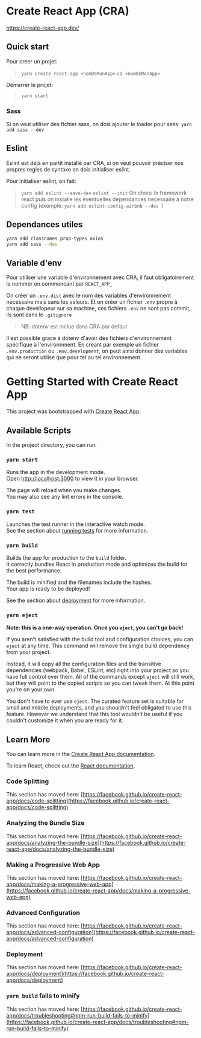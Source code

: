 # Create React App (CRA)


https://create-react-app.dev/

## Quick start
Pour créer un projet:
> `yarn create react-app <nomDeMonApp>`
> `cd <nomDeMonApp>`

Démarrer le projet:
> `yarn start`

### Sass
Si on veut utiliser des fichier sass, on dois ajouter le loader pour sass: `yarn add sass --dev`

## Eslint
Eslint est déjà en partit installé par CRA, si on veut pouvoir préciser nos propres regles de syntaxe on dois initialiser eslint.

Pour initialiser eslint, on fait:
> `yarn add eslint --save-dev`
> `eslint --init`
> On choisi le framework react
> puis on installe les eventuelles dependances necessaire à notre config (exemple: `yarn add eslint-config-airbnb --dev `)

## Dependances utiles
```bash
yarn add classnames prop-types axios
yarn add sass --dev
```

## Variable d'env
Pour utiliser une variable d'environnement avec CRA, il faut obligatoirement la nommer en commencant par `REACT_APP_`

On créer un `.env.dist` avec le nom des variables d'environnement necessaire mais sans les valeurs. Et on créer un fichier `.env` propre à chaque devellopeur sur sa machine, ces fichiers `.env` ne sont pas commit, ils sont dans le `.gitignore`
> NB: dotenv est inclue dans CRA par defaut

Il est possible grace à dotenv d'avoir des fichiers d'environnement spécifique à l'environnment. En creant par exemple un fichier `.env.production` ou `.env.development`, on peut ainsi donner des variables qui ne seront utilisé que pour tel ou tel environnement.

# Getting Started with Create React App

This project was bootstrapped with [Create React App](https://github.com/facebook/create-react-app).

## Available Scripts

In the project directory, you can run:

### `yarn start`

Runs the app in the development mode.\
Open [http://localhost:3000](http://localhost:3000) to view it in your browser.

The page will reload when you make changes.\
You may also see any lint errors in the console.

### `yarn test`

Launches the test runner in the interactive watch mode.\
See the section about [running tests](https://facebook.github.io/create-react-app/docs/running-tests) for more information.

### `yarn build`

Builds the app for production to the `build` folder.\
It correctly bundles React in production mode and optimizes the build for the best performance.

The build is minified and the filenames include the hashes.\
Your app is ready to be deployed!

See the section about [deployment](https://facebook.github.io/create-react-app/docs/deployment) for more information.

### `yarn eject`

**Note: this is a one-way operation. Once you `eject`, you can't go back!**

If you aren't satisfied with the build tool and configuration choices, you can `eject` at any time. This command will remove the single build dependency from your project.

Instead, it will copy all the configuration files and the transitive dependencies (webpack, Babel, ESLint, etc) right into your project so you have full control over them. All of the commands except `eject` will still work, but they will point to the copied scripts so you can tweak them. At this point you're on your own.

You don't have to ever use `eject`. The curated feature set is suitable for small and middle deployments, and you shouldn't feel obligated to use this feature. However we understand that this tool wouldn't be useful if you couldn't customize it when you are ready for it.

## Learn More

You can learn more in the [Create React App documentation](https://facebook.github.io/create-react-app/docs/getting-started).

To learn React, check out the [React documentation](https://reactjs.org/).

### Code Splitting

This section has moved here: [https://facebook.github.io/create-react-app/docs/code-splitting](https://facebook.github.io/create-react-app/docs/code-splitting)

### Analyzing the Bundle Size

This section has moved here: [https://facebook.github.io/create-react-app/docs/analyzing-the-bundle-size](https://facebook.github.io/create-react-app/docs/analyzing-the-bundle-size)

### Making a Progressive Web App

This section has moved here: [https://facebook.github.io/create-react-app/docs/making-a-progressive-web-app](https://facebook.github.io/create-react-app/docs/making-a-progressive-web-app)

### Advanced Configuration

This section has moved here: [https://facebook.github.io/create-react-app/docs/advanced-configuration](https://facebook.github.io/create-react-app/docs/advanced-configuration)

### Deployment

This section has moved here: [https://facebook.github.io/create-react-app/docs/deployment](https://facebook.github.io/create-react-app/docs/deployment)

### `yarn build` fails to minify

This section has moved here: [https://facebook.github.io/create-react-app/docs/troubleshooting#npm-run-build-fails-to-minify](https://facebook.github.io/create-react-app/docs/troubleshooting#npm-run-build-fails-to-minify)
